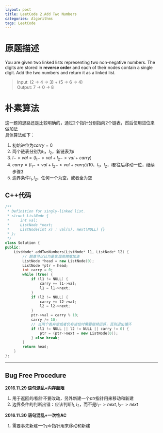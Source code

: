 ```yaml
---
layout: post
title: LeetCode 2.Add Two Numbers
categories: Algorithms
tags: LeetCode
---
```

# 原题描述
You are given two linked lists representing two non-negative numbers. The digits are stored in **reverse order** and each of their nodes contain a single digit. Add the two numbers and return it as a linked list.

> Input: (2 -> 4 -> 3) + (5 -> 6 -> 4)  
> Output: 7 -> 0 -> 8

# 朴素算法
这一题的思路还是比较明确的，通过2个指针分别指向2个链表，然后使用进位来做加法  
具体算法如下：  
1. 初始进位为$carry = 0$  
2. 两个链表分别为$l_1$，$l_2$，新链表为$l$  
3. $l->val = (l_1->val + l_2->val + carry) % 10$  
4. $carry = (l_1->val + l_2->val + carry) / 10$，$l_1，l_2，l$都往后移动一位，继续步骤3  
5. 边界条件$l_1, l_2$，任何一个为空，或者全为空  

## C++代码
```c++
/**
 * Definition for singly-linked list.
 * struct ListNode {
 *     int val;
 *     ListNode *next;
 *     ListNode(int x) : val(x), next(NULL) {}
 * };
 */
class Solution {
public:
    ListNode* addTwoNumbers(ListNode* l1, ListNode* l2) {
        // 题意可以认为是实现高精度加法
        ListNode *head = new ListNode(0);
        ListNode *ptr = head;
        int carry = 0;
        while (true) {
            if (l1 != NULL) {
                carry += l1->val;
                l1 = l1->next;
            }
            if (l2 != NULL) {
                carry += l2->val;
                l2 = l2->next;
            }
            ptr->val = carry % 10;
            carry /= 10;
            // 当两个表非空或者仍有进位时需要继续运算，否则退出循环
            if (l1 != NULL || l2 != NULL || carry != 0) {
                ptr = (ptr->next = new ListNode(0));
            } else break;
        }
        return head;
    }
};
```

---------------

## Bug Free Procedure
**2016.11.29 语句混乱+内存超限**  
1. 用于返回的$l$指针不要改动，另外新建一个$ptr$指针用来移动和新建  
2. 边界条件的判断出错：应该判断$l_1, l_2$，而不是$l_1->next, l_2->next$  

**2016.11.30 语句混乱+一次性AC**  
1. 需要事先新建一个$ptr$指针用来移动和新建